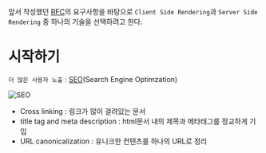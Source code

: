 앞서 작성했던 [RFC](https://github.com/SungSeokMin/front-end-practice-learning-from-scenarios/blob/master/2%EC%9E%A5%20-%20%EC%83%88%EB%A1%9C%EC%9A%B4%20%EC%B6%9C%EB%B0%9C/%ED%94%84%EB%A1%9C%EC%A0%9D%ED%8A%B8%20%EB%B6%84%EC%84%9D%20%EB%B0%8F%20%EA%B8%B0%ED%9A%8D.md)의 요구사항을 바탕으로 `Client Side Rendering`과 `Server Side Rendering` 중 하나의 기술을 선택하려고 한다.

# 시작하기

`더 많은 사용자 노출` : [SEO](https://developer.mozilla.org/ko/docs/Glossary/SEO)(Search Engine Optimzation)

![SEO](https://user-images.githubusercontent.com/72539723/190345164-f5bf78cb-dce8-42a2-a699-45ace4465d87.png)

- Cross linking : 링크가 많이 걸려있는 문서
- title tag and meta description : html문서 내의 제목과 메타태그를 정교하게 기입
- URL canonicalization : 유니크한 컨텐츠를 하나의 URL로 정리
